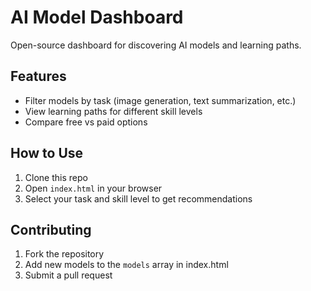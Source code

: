 # AI Model Dashboard

Open-source dashboard for discovering AI models and learning paths.

## Features
- Filter models by task (image generation, text summarization, etc.)
- View learning paths for different skill levels
- Compare free vs paid options

## How to Use
1. Clone this repo
2. Open `index.html` in your browser
3. Select your task and skill level to get recommendations

## Contributing
1. Fork the repository
2. Add new models to the `models` array in index.html
3. Submit a pull request
